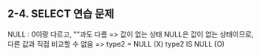## 2-4. SELECT 연습 문제 

NULL : 0이랑 다르고, ""과도 다름 => 값이 없는 상태
NULL은 값이 없는 상태이므로, 다른 값과 직접 비교할 수 없음
  => type2 = NULL (X)
     type2 IS NULL (O)
